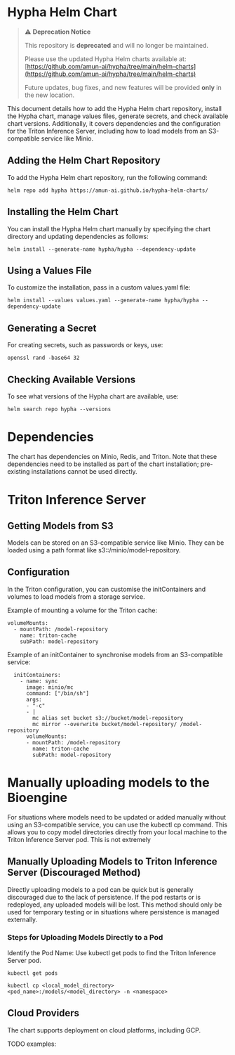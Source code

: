 # Hypha Helm Chart

> ⚠️ **Deprecation Notice**
>
> This repository is **deprecated** and will no longer be maintained.
>
> Please use the updated Hypha Helm charts available at:  
> [https://github.com/amun-ai/hypha/tree/main/helm-charts](https://github.com/amun-ai/hypha/tree/main/helm-charts)
>
> Future updates, bug fixes, and new features will be provided **only** in the new location.


This document details how to add the Hypha Helm chart repository, install the Hypha chart, manage values files, generate secrets, and check available chart versions. Additionally, it covers dependencies and the configuration for the Triton Inference Server, including how to load models from an S3-compatible service like Minio.

## Adding the Helm Chart Repository

To add the Hypha Helm chart repository, run the following command:

```
helm repo add hypha https://amun-ai.github.io/hypha-helm-charts/
```

## Installing the Helm Chart

You can install the Hypha Helm chart manually by specifying the chart directory and updating dependencies as follows:

```
helm install --generate-name hypha/hypha --dependency-update
```

## Using a Values File

To customize the installation, pass in a custom values.yaml file:

```
helm install --values values.yaml --generate-name hypha/hypha --dependency-update
```

## Generating a Secret

For creating secrets, such as passwords or keys, use:

```
openssl rand -base64 32
```

## Checking Available Versions

To see what versions of the Hypha chart are available, use:

```
helm search repo hypha --versions
```

# Dependencies

The chart has dependencies on Minio, Redis, and Triton. Note that these dependencies need to be installed as part of the chart installation; pre-existing installations cannot be used directly.

# Triton Inference Server
## Getting Models from S3

Models can be stored on an S3-compatible service like Minio. They can be loaded using a path format like s3::/minio/model-repository.

## Configuration

In the Triton configuration, you can customise the initContainers and volumes to load models from a storage service.

Example of mounting a volume for the Triton cache:

```
volumeMounts:
  - mountPath: /model-repository
    name: triton-cache
    subPath: model-repository
```

Example of an initContainer to synchronise models from an S3-compatible service:

```
  initContainers:
    - name: sync
      image: minio/mc
      command: ["/bin/sh"]
      args:
      - "-c"
      - |
        mc alias set bucket s3://bucket/model-repository
        mc mirror --overwrite bucket/model-repository/ /model-repository
      volumeMounts:
      - mountPath: /model-repository
        name: triton-cache
        subPath: model-repository
```

# Manually uploading models to the Bioengine

For situations where models need to be updated or added manually without using an S3-compatible service, you can use the kubectl cp command.
This allows you to copy model directories directly from your local machine to the Triton Inference Server pod.
This is not extremely 

## Manually Uploading Models to Triton Inference Server (Discouraged Method)

Directly uploading models to a pod can be quick but is generally discouraged due to the lack of persistence. If the pod restarts or is redeployed, any uploaded models will be lost. This method should only be used for temporary testing or in situations where persistence is managed externally.

### Steps for Uploading Models Directly to a Pod
Identify the Pod Name: Use kubectl get pods to find the Triton Inference Server pod.

```
kubectl get pods
```

```
kubectl cp <local_model_directory> <pod_name>:/models/<model_directory> -n <namespace>
```

## Cloud Providers

The chart supports deployment on cloud platforms, including GCP.

TODO examples:

